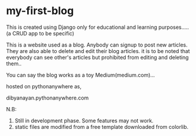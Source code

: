# my-first-blog
This is created using Django only for educational and learning purposes.....(a CRUD app to be specific)

This is a website used as a blog. Anybody can signup to post new articles. They are also able to delete and edit their blog articles.
it is to be noted that everybody can see other's articles but prohibited from editing and deleting them..

You can say the blog works as a toy Medium(medium.com)...

hosted on pythonanywhere as,

dibyanayan.pythonanywhere.com

N.B: 
1. Still in development phase. Some features may not work.
2. static files are modified from a free template downloaded from colorlib.
